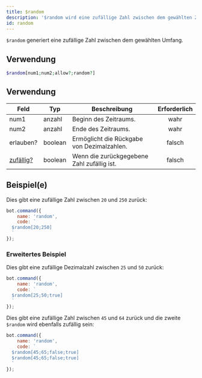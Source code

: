 ```yaml
---
title: $random
description: '$random wird eine zufällige Zahl zwischen dem gewählten Zeitraum erzeugen.'
id: random
---
```


`$random` generiert eine zufällige Zahl zwischen dem gewählten Umfang.

## Verwendung

```php
$random[num1;num2;allow?;random?]
```

## Verwendung

| Feld                           | Typ     | Beschreibung                               | Erforderlich |
| ------------------------------ | ------- | ------------------------------------------ |:------------:|
| num1                           | anzahl  | Beginn des Zeitraums.                      |     wahr     |
| num2                           | anzahl  | Ende des Zeitraums.                        |     wahr     |
| erlauben?                      | boolean | Ermöglicht die Rückgabe von Dezimalzahlen. |    falsch    |
| [zufällig?](#advanced-Example) | boolean | Wenn die zurückgegebene Zahl zufällig ist. |    falsch    |

## Beispiel(e)

Dies gibt eine zufällige Zahl zwischen `20` und `250` zurück:

```javascript
bot.command({
    name: 'random',
    code: `
  $random[20;250]
  `
});
```

### Erweitertes Beispiel

Dies gibt eine zufällige Dezimalzahl zwischen `25` und `50` zurück:

```javascript
bot.command({
    name: 'random',
    code: `
  $random[25;50;true]  
  `
});
```

Dies gibt eine zufällige Zahl zwischen `45` und `64` zurück und die zweite `$random` wird ebenfalls zufällig sein:

```javascript
bot.command({
    name: 'random',
    code: `
  $random[45;65;false;true]
  $random[45;65;false;true]
  `
});
```
